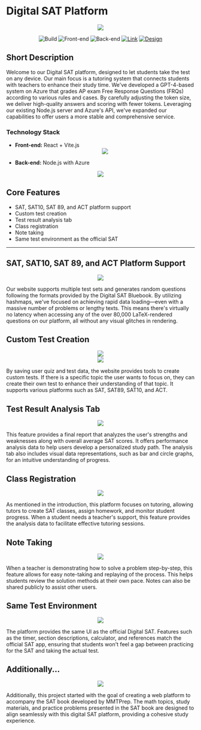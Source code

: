 # Digital SAT Platform
<div align="center">
  <img src="https://github.com/jaegeun1393/Digital-SAT-Prep-Web-Application/blob/main/Screenshot%202024-11-03%20205006.png">
</div>

<div align="center">

  ![Build](https://img.shields.io/badge/Build-Complete-green)
  ![Front-end](https://img.shields.io/badge/Front--end-React%20%2B%20Vite-lightblue)
  ![Back-end](https://img.shields.io/badge/Back--end-Nodejs%20%2B%20Socket%20%2B%20PM2%20%2B%20Azure-yellowgreen)
  [![Link](https://img.shields.io/badge/Link-sat.mmtprep.com-blue)](https://pvault.mmtprep.com/)
[![Design](https://img.shields.io/badge/Design-Figma-purple)](https://www.figma.com/design/G31dlUNZl9FQuMkDKBZo9O/Quiz-24-Template?node-id=0-1&t=TiISj7hKd0ZkNqTj-1)

</div>


## Short Description
Welcome to our Digital SAT platform, designed to let students take the test on any device. Our main focus is a tutoring system that connects students with teachers to enhance their study time. We've developed a GPT-4-based system on Azure that grades AP exam Free Response Questions (FRQs) according to various rules and cases. By carefully adjusting the token size, we deliver high-quality answers and scoring with fewer tokens. Leveraging our existing Node.js server and Azure's API, we've expanded our capabilities to offer users a more stable and comprehensive service.

### Technology Stack
- **Front-end:** React + Vite.js
  <div align="center">
  <img src="https://github.com/jaegeun1393/MMTPrep_Tutoring/blob/main/1708033784779.png">
</div>

- **Back-end:** Node.js with Azure
<div align="center">
  <img src="https://github.com/jaegeun1393/Digital-SAT-Prep-Web-Application/blob/main/back-end.png">
</div>


## Core Features
- SAT, SAT10, SAT 89, and ACT platform support
- Custom test creation
- Test result analysis tab
- Class registration
- Note taking
- Same test environment as the official SAT

---

## **SAT, SAT10, SAT 89, and ACT Platform Support**
<div align="center">
  <img src="https://github.com/jaegeun1393/Digital-SAT-Prep-Web-Application/blob/main/Screenshot%202024-11-03%20205052.png">
</div>

Our website supports multiple test sets and generates random questions following the formats provided by the Digital SAT Bluebook. By utilizing hashmaps, we've focused on achieving rapid data loading—even with a massive number of problems or lengthy texts. This means there's virtually no latency when accessing any of the over 80,000 LaTeX-rendered questions on our platform, all without any visual glitches in rendering.

## **Custom Test Creation**
<div align="center">
  <img src="https://github.com/jaegeun1393/Digital-SAT-Prep-Web-Application/blob/main/Screenshot%202024-11-03%20212157.png">
</div>
<div align="center">
  <img src="https://github.com/jaegeun1393/Digital-SAT-Prep-Web-Application/blob/main/Screenshot%202024-11-03%20212147.png">
</div>

By saving user quiz and test data, the website provides tools to create custom tests. If there is a specific topic the user wants to focus on, they can create their own test to enhance their understanding of that topic. It supports various platforms such as SAT, SAT89, SAT10, and ACT.

## **Test Result Analysis Tab**
<div align="center">
  <img src="https://github.com/jaegeun1393/Digital-SAT-Prep-Web-Application/blob/main/Screenshot%202024-11-03%20212635.png">
</div>

This feature provides a final report that analyzes the user's strengths and weaknesses along with overall average SAT scores. It offers performance analysis data to help users develop a personalized study path. The analysis tab also includes visual data representations, such as bar and circle graphs, for an intuitive understanding of progress.

## **Class Registration**
<div align="center">
  <img src="https://github.com/jaegeun1393/Digital-SAT-Prep-Web-Application/blob/main/Screenshot%202024-11-03%20213252.png">
</div>

As mentioned in the introduction, this platform focuses on tutoring, allowing tutors to create SAT classes, assign homework, and monitor student progress. When a student needs a teacher's support, this feature provides the analysis data to facilitate effective tutoring sessions.

## **Note Taking**
<div align="center">
  <img src="https://github.com/jaegeun1393/Digital-SAT-Prep-Web-Application/blob/main/Screenshot%202024-11-03%20213252.png">
</div>

When a teacher is demonstrating how to solve a problem step-by-step, this feature allows for easy note-taking and replaying of the process. This helps students review the solution methods at their own pace. Notes can also be shared publicly to assist other users.

## **Same Test Environment**
<div align="center">
  <img src="https://github.com/jaegeun1393/Digital-SAT-Prep-Web-Application/blob/main/Screenshot%202024-11-03%20212905.png">
</div>

The platform provides the same UI as the official Digital SAT. Features such as the timer, section descriptions, calculator, and references match the official SAT app, ensuring that students won't feel a gap between practicing for the SAT and taking the actual test.

## **Additionally...**
<div align="center">
  <img src="https://github.com/jaegeun1393/Digital-SAT-Prep-Web-Application/blob/main/Screenshot%202024-11-03%20205027.png">
</div>

Additionally, this project started with the goal of creating a web platform to accompany the SAT book developed by MMTPrep. The math topics, study materials, and practice problems presented in the SAT book are designed to align seamlessly with this digital SAT platform, providing a cohesive study experience.

